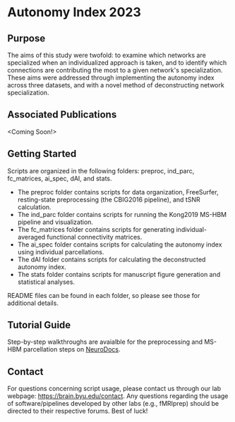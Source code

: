 # Autonomy Index 2023

## Purpose
The aims of this study were twofold: to examine which networks are specialized when an individualized approach is taken, and to identify which connections are contributing the most to a given network's specialization. These aims were addressed through implementing the autonomy index across three datasets, and with a novel method of deconstructing network specialization.

## Associated Publications 
<Coming Soon!>

## Getting Started 
Scripts are organized in the following folders: preproc, ind_parc, fc_matrices, ai_spec, dAI, and stats.

* The preproc folder contains scripts for data organization, FreeSurfer, resting-state preprocessing (the CBIG2016 pipeline), and tSNR calculation.
* The ind_parc folder contains scripts for running the Kong2019 MS-HBM pipeline and visualization.
* The fc_matrices folder contains scripts for generating individual-averaged functional connectivity matrices.
* The ai_spec folder contains scripts for calculating the autonomy index using individual parcellations.
* The dAI folder contains scripts for calculating the deconstructed autonomy index.
* The stats folder contains scripts for manuscript figure generation and statistical analyses.

README files can be found in each folder, so please see those for additional details.

## Tutorial Guide 
Step-by-step walkthroughs are avaialble for the preprocessing and MS-HBM parcellation steps on [NeuroDocs](https://neurodocs.readthedocs.io/en/latest/).

## Contact
For questions concerning script usage, please contact us through our lab webpage: https://brain.byu.edu/contact. Any questions regarding the usage of software/pipelines developed by other labs (e.g., fMRIprep) should be directed to their respective forums. Best of luck!
